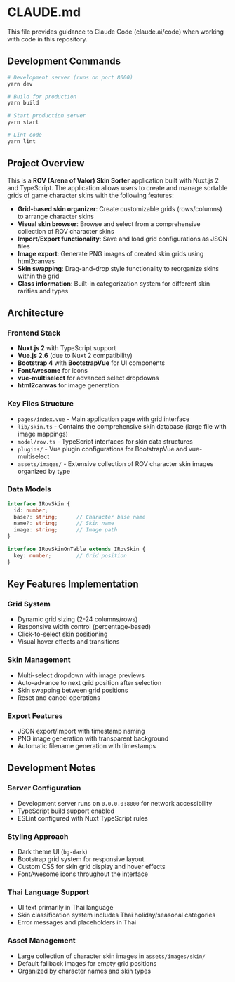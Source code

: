 # CLAUDE.md

This file provides guidance to Claude Code (claude.ai/code) when working with code in this repository.

## Development Commands

```bash
# Development server (runs on port 8000)
yarn dev

# Build for production
yarn build

# Start production server
yarn start

# Lint code
yarn lint
```

## Project Overview

This is a **ROV (Arena of Valor) Skin Sorter** application built with Nuxt.js 2 and TypeScript. The application allows users to create and manage sortable grids of game character skins with the following features:

- **Grid-based skin organizer**: Create customizable grids (rows/columns) to arrange character skins
- **Visual skin browser**: Browse and select from a comprehensive collection of ROV character skins
- **Import/Export functionality**: Save and load grid configurations as JSON files
- **Image export**: Generate PNG images of created skin grids using html2canvas
- **Skin swapping**: Drag-and-drop style functionality to reorganize skins within the grid
- **Class information**: Built-in categorization system for different skin rarities and types

## Architecture

### Frontend Stack
- **Nuxt.js 2** with TypeScript support
- **Vue.js 2.6** (due to Nuxt 2 compatibility)
- **Bootstrap 4** with **BootstrapVue** for UI components
- **FontAwesome** for icons
- **vue-multiselect** for advanced select dropdowns
- **html2canvas** for image generation

### Key Files Structure
- `pages/index.vue` - Main application page with grid interface
- `lib/skin.ts` - Contains the comprehensive skin database (large file with image mappings)
- `model/rov.ts` - TypeScript interfaces for skin data structures
- `plugins/` - Vue plugin configurations for BootstrapVue and vue-multiselect
- `assets/images/` - Extensive collection of ROV character skin images organized by type

### Data Models
```typescript
interface IRovSkin {
  id: number;
  base?: string;      // Character base name
  name?: string;      // Skin name
  image: string;      // Image path
}

interface IRovSkinOnTable extends IRovSkin {
  key: number;        // Grid position
}
```

## Key Features Implementation

### Grid System
- Dynamic grid sizing (2-24 columns/rows)
- Responsive width control (percentage-based)
- Click-to-select skin positioning
- Visual hover effects and transitions

### Skin Management
- Multi-select dropdown with image previews
- Auto-advance to next grid position after selection
- Skin swapping between grid positions
- Reset and cancel operations

### Export Features
- JSON export/import with timestamp naming
- PNG image generation with transparent background
- Automatic filename generation with timestamps

## Development Notes

### Server Configuration
- Development server runs on `0.0.0.0:8000` for network accessibility
- TypeScript build support enabled
- ESLint configured with Nuxt TypeScript rules

### Styling Approach
- Dark theme UI (`bg-dark`)
- Bootstrap grid system for responsive layout
- Custom CSS for skin grid display and hover effects
- FontAwesome icons throughout the interface

### Thai Language Support
- UI text primarily in Thai language
- Skin classification system includes Thai holiday/seasonal categories
- Error messages and placeholders in Thai

### Asset Management
- Large collection of character skin images in `assets/images/skin/`
- Default fallback images for empty grid positions
- Organized by character names and skin types